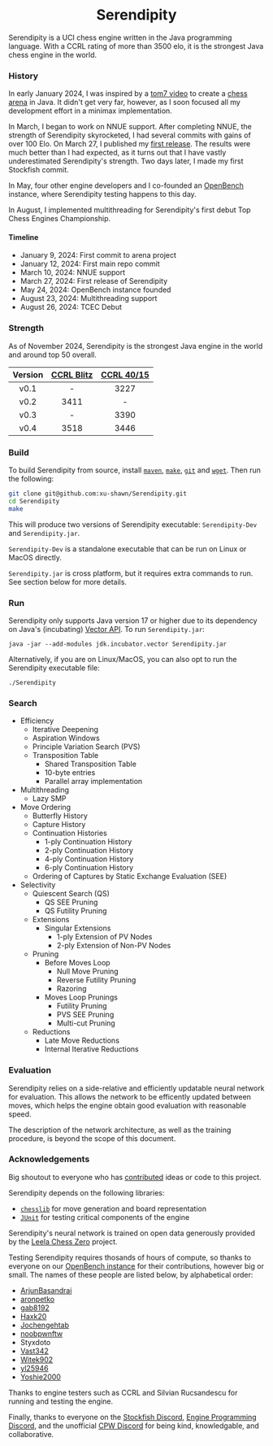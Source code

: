 <div align="center">

  # Serendipity

</div>

Serendipity is a UCI chess engine written in the Java programming language. With a CCRL rating of more than 3500 elo, it is the strongest Java chess engine in the world.

### History

In early January 2024, I was inspired by a [tom7 video][elo_world] to create a [chess arena][chess_arena] in Java.
It didn't get very far, however, as I soon focused all my development effort in a minimax implementation.

In March, I began to work on NNUE support.
After completing NNUE, the strength of Serendipity skyrocketed, I had several commits with gains of over 100 Elo.
On March 27, I published my [first release][first_release]. The results were much better than I had expected, as it turns out that I have
vastly underestimated Serendipity's strength. Two days later, I made my first Stockfish commit.

In May, four other engine developers and I co-founded an [OpenBench][openbench_url] instance, where Serendipity testing happens to this day.

In August, I implemented multithreading for Serendipity's first debut Top Chess Engines Championship.

#### Timeline

- January 9, 2024: First commit to arena project
- January 12, 2024: First main repo commit
- March 10, 2024: NNUE support
- March 27, 2024: First release of Serendipity
- May 24, 2024: OpenBench instance founded
- August 23, 2024: Multithreading support
- August 26, 2024: TCEC Debut

### Strength

As of November 2024, Serendipity is the strongest Java engine in the world and around top 50 overall.

<div align="center">

| Version | [CCRL Blitz][ccrl-blitz] | [CCRL 40/15][ccrl-4040] |
|:-------:|:------------------------:|:-----------------------:|
|  v0.1   |             -            |          3227           |
|  v0.2   |           3411           |            -            |
|  v0.3   |             -            |          3390           |
|  v0.4   |           3518           |          3446           |

</div>

### Build

To build Serendipity from source, install [`maven`][maven_url], [`make`][make_url], [`git`][git_url] and [`wget`][wget_url]. Then run the following:

```bash
git clone git@github.com:xu-shawn/Serendipity.git
cd Serendipity
make
```

This will produce two versions of Serendipity executable: `Serendipity-Dev` and `Serendipity.jar`.

`Serendipity-Dev` is a standalone executable that can be run on Linux or MacOS directly.

`Serendipity.jar` is cross platform, but it requires extra commands to run. See section below for more details.

### Run

Serendipity only supports Java version 17 or higher due to its dependency on Java's (incubating) [Vector API][vector_api]. To run `Serendipity.jar`:

```
java -jar --add-modules jdk.incubator.vector Serendipity.jar
```

Alternatively, if you are on Linux/MacOS, you can also opt to run the Serendipity executable file:

```
./Serendipity
```

### Search

- Efficiency
  - Iterative Deepening
  - Aspiration Windows
  - Principle Variation Search (PVS)
  - Transposition Table
    - Shared Transposition Table
    - 10-byte entries
    - Parallel array implementation
- Multithreading
  - Lazy SMP
- Move Ordering
  - Butterfly History
  - Capture History
  - Continuation Histories
    - 1-ply Continuation History
    - 2-ply Continuation History
    - 4-ply Continuation History
    - 6-ply Continuation History
  -  Ordering of Captures by Static Exchange Evaluation (SEE)
- Selectivity
  - Quiescent Search (QS)
    - QS SEE Pruning
    - QS Futility Pruning
  - Extensions
    - Singular Extensions
      - 1-ply Extension of PV Nodes
      - 2-ply Extension of Non-PV Nodes
  - Pruning
    - Before Moves Loop
      - Null Move Pruning
      - Reverse Futility Pruning
      - Razoring
    - Moves Loop Prunings
      - Futility Pruning
      - PVS SEE Pruning
      - Multi-cut Pruning
  - Reductions
    - Late Move Reductions
    - Internal Iterative Reductions

### Evaluation

Serendipity relies on a side-relative and efficiently updatable neural network for evaluation.
This allows the network to be efficently updated between moves, which helps the engine obtain good evaluation with reasonable speed.

The description of the network architecture, as well as the training procedure, is beyond the scope of this document.

### Acknowledgements

Big shoutout to everyone who has [contributed][contributors_url] ideas or code to this project.

Serendipity depends on the following libraries:
- [`chesslib`][chesslib_url] for move generation and board representation
- [`JUnit`][JUnit_url] for testing critical components of the engine

Serendipity's neural network is trained on open data generously provided by the [Leela Chess Zero][lc0_url] project.

Testing Serendipity requires thosands of hours of compute, so thanks to everyone on our [OpenBench instance][furybench_url] for their contributions, however big or small.
The names of these people are listed below, by alphabetical order:
- [ArjunBasandrai][ArjunBasandrai]
- [aronpetko][aronpetko]
- [gab8192][gab8192]
- [Haxk20][Haxk20]
- [Jochengehtab][Jochengehtab]
- [noobpwnftw][noobpwnftw]
- Styxdoto
- [Vast342][Vast342]
- [Witek902][Witek902]
- [yl25946][yl25946]
- [Yoshie2000][Yoshie2000]

Thanks to engine testers such as CCRL and Silvian Rucsandescu for running and testing the engine.

Finally, thanks to everyone on the [Stockfish Discord][sf_discord], [Engine Programming Discord][ep_discord], and the unofficial [CPW Discord][cpw_discord] for being kind, knowledgable, and collaborative.

[elo_world]: https://www.youtube.com/watch?v=DpXy041BIlA
[chess_arena]: https://github.com/xu-shawn/SimplerChessEngine
[first_release]: https://github.com/xu-shawn/Serendipity/releases/tag/v0.1
[openbench_url]: https://github.com/AndyGrant/OpenBench

[maven_url]: https://maven.apache.org/
[make_url]: https://www.gnu.org/software/make/
[git_url]: https://git-scm.com/book/en/v2/Getting-Started-Installing-Git
[wget_url]: https://www.gnu.org/software/wget/

[vector_api]: https://docs.oracle.com/en/java/javase/17/docs/api/jdk.incubator.vector/jdk/incubator/vector/Vector.html

[ccrl-blitz]: https://www.computerchess.org.uk/ccrl/404/cgi/compare_engines.cgi?family=Serendipity&print=Rating+list
[ccrl-4040]: https://www.computerchess.org.uk/ccrl/4040/cgi/compare_engines.cgi?family=Serendipity&print=Rating+list

[contributors_url]: https://github.com/xu-shawn/Serendipity/graphs/contributors
[chesslib_url]: https://github.com/bhlangonijr/chesslib
[JUnit_url]: https://github.com/junit-team/junit5
[lc0_url]: https://lczero.org/
[furybench_url]: https://chess.aronpetkovski.com/

[ArjunBasandrai]: https://github.com/ArjunBasandrai
[aronpetko]: https://github.com/aronpetko
[gab8192]: https://github.com/gab8192
[Haxk20]: https://github.com/Haxk20
[Jochengehtab]: https://github.com/Jochengehtab
[noobpwnftw]: https://github.com/noobpwnftw
[Vast342]: https://github.com/Vast342
[Witek902]: https://github.com/Witek902
[yl25946]: https://github.com/yl25946
[Yoshie2000]: https://github.com/Yoshie2000

[sf_discord]: https://discord.com/invite/GWDRS3kU6R
[ep_discord]: https://discord.com/invite/F6W6mMsTGN
[cpw_discord]: https://discord.gg/kWDrFSB2GG

